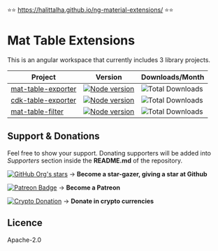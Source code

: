 :star::star: https://halittalha.github.io/ng-material-extensions/ :star::star:

# Mat Table Extensions

This is an angular workspace that currently includes 3 library projects.

Project | Version | Downloads/Month
--|--|--
[mat-table-exporter](https://github.com/HalitTalha/mat-table-extensions/blob/master/projects/mat-table-exporter/README.md) | [![Node version](https://img.shields.io/npm/v/mat-table-exporter.svg?style=flat)](https://www.npmjs.com/package/mat-table-exporter) | ![Total Downloads](https://img.shields.io/npm/dm/mat-table-exporter.svg)
[cdk-table-exporter](https://github.com/HalitTalha/mat-table-extensions/tree/master/projects/cdk-table-exporter/README.md) | [![Node version](https://img.shields.io/npm/v/cdk-table-exporter.svg?style=flat)](https://www.npmjs.com/package/cdk-table-exporter) |![Total Downloads](https://img.shields.io/npm/dm/cdk-table-exporter.svg)
[mat-table-filter](https://github.com/HalitTalha/mat-table-extensions/blob/master/projects/mat-table-filter/README.md)| [![Node version](https://img.shields.io/npm/v/mat-table-filter.svg?style=flat)](https://www.npmjs.com/package/mat-table-filter)|![Total Downloads](https://img.shields.io/npm/dm/mat-table-filter.svg)

## Support & Donations

Feel free to show your support. Donating supporters will be added into *Supporters* section inside the **README.md** of the repository.

[![GitHub Org's stars](https://img.shields.io/github/stars/HalitTalha/ng-material-extensions?logo=Github&style=for-the-badge)](https://github.com/HalitTalha/ng-material-extensions/stargazers) -> **Become a star-gazer, giving a star at Github** 

[![Patreon Badge](https://img.shields.io/badge/Patreon-talhature-e05d44?logo=Patreon&style=for-the-badge)](https://www.patreon.com/talhature) -> **Become a Patreon**


[![Crypto Donation](https://img.shields.io/badge/_-DONATE-4d4d4e?logo=bitcoin&style=for-the-badge)](https://commerce.coinbase.com/checkout/3643d820-81aa-46ca-9973-877c1184e082) -> **Donate in crypto currencies**


## Licence

Apache-2.0
